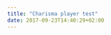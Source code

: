 ```yaml
---
title: "Charisma player test"
date: 2017-09-23T14:40:29+02:00
---
```

<div id="scene-elements"></div>
<div id="master-video-player"><div class="master-controls video-controls"><div class="close"></div></div></div>


<script src="/episode-test-2/episode-2-data.js"></script>
<script src="/js.js"></script>
